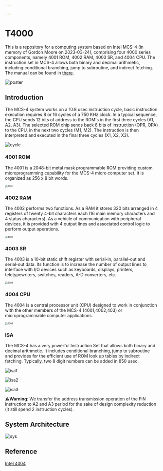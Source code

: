 ```yaml
---

---
```


# T4000

This is a repository for a computing system based on Intel MCS-4 (in memory of Gordon Moore on 2023-03-24), comprising four 4000 series components, namely 4001 ROM, 4002 RAM, 4003 SR, and 4004 CPU. The instruction set in MCS-4 allows both binary and decimal arithmetic, including conditional branching, jump to subroutine, and indirect fetching. The manual can be found in [there](asset/Intel_MCS-4_Data_Sheet.pdf).

![poster](asset/poster.jpg)

## Introduction

The MCS-4 system works on a 10.8 usec instruction cycle, basic instruction execution requires 8 or 16 cycles of a 750 KHz clock. In a typical sequence, the CPU sends 12 bits of address to the ROM's in the first three cycles (A1, A2.  A3). The selected ROM chip sends back 8 bits of instruction (OPR, OPA) to the CPU, in the next two cycles (M1, M2). The instruction is then interpreted and executed in the final three cycles (X1, X2, X3).

![cycle](asset/cycle.jpg)

### 4001 ROM

The 4001 is a 2048-bit metal mask programmable ROM providing custom microprogramming capability for the MCS-4 micro computer set. It is organized as 256 x 8 bit words.

<img src="asset/4001.jpg" alt="4001" style="zoom:50%;" />

### 4002 RAM

The 4002 performs two functions. As a RAM it stores 320 bits arranged in 4 registers of twenty 4-bit characters each (16 main memory characters and 4 status characters). As a vehicle of communication with peripheral devices, it is provided with 4 output lines and associated control logic to perform output operations.

<img src="asset/4002.jpg" alt="4002" style="zoom:50%;" />

### 4003 SR

The 4003 is a 10-bit static shift register with serial-in, parallel-out and serial-out data. Its function is to increase the number of output lines to interface with I/O devices such as keyboards, displays, printers, teletypewriters, switches, readers, A-D converters, etc.

<img src="asset\4003.jpg" alt="4003" style="zoom:50%;" />

### 4004 CPU

The 4004 is a central processor unit (CPU) designed to work in conjunction with the other members of the MCS-4 (4001,4002,403) or microprogrammable computer applications.

<img src="asset\4004.jpg" alt="4004" style="zoom:50%;" />

### ISA

The MCS-4 has a very powerful Instruction Set that allows both binary and decimal arithmetic. It includes conditional branching, jump to subroutine and provides for the efficient use of ROM look up tables by indirect fetching. Typically, two 8 digit numbers can be added in 850 usec.

![isa1](asset/isa1.jpg)

![isa2](asset/isa2.jpg)

![isa3](asset/isa3.jpg)

⚠️**Warning**: We transfer the address transmission operation of the FIN instruction to A2 and A3 period for the sake of design complexity reduction (it still spend 2 instruction cycles).



## System Architecture

![sys](asset/sys.jpg)

## Reference

[Intel 4004](https://www.intel.com/content/www/us/en/newsroom/resources/intel-4004.html?wapkw=4004)
